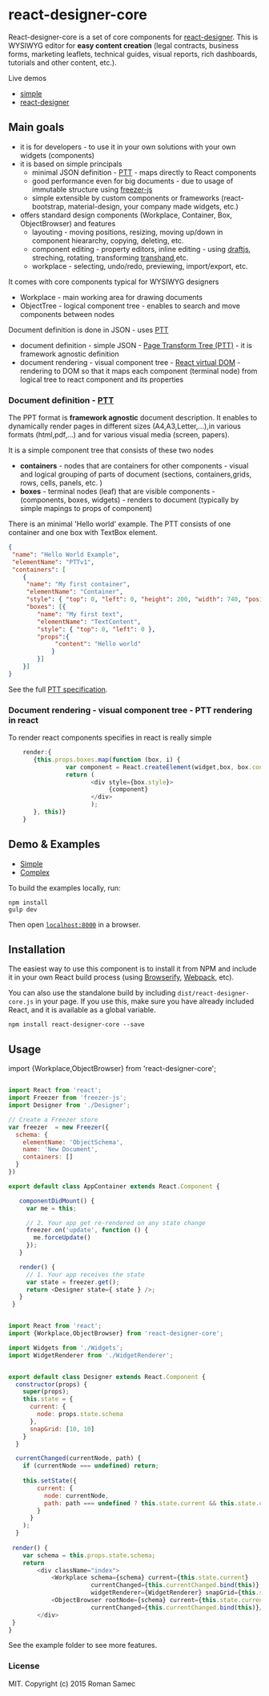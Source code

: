 react-designer-core
=======================

React-designer-core is a set of core components for [react-designer](https://github.com/rsamec/react-designer). This is WYSIWYG editor for **easy content creation** (legal contracts, business forms, marketing leaflets, technical guides, visual reports, rich dashboards, tutorials and other content, etc.).

Live demos

+	[simple](http://rsamec.github.io/react-designer-core/)
+	[react-designer](http://rsamec.github.io/react-designer/)

## Main goals 

+   it is for developers - to use it in your own solutions with your own widgets (components)  
+   it is based on simple principals
 	+	minimal JSON definition - [PTT](https://github.com/rsamec/ptt) - maps directly to React components
 	+	good performance even for big documents - due to usage of immutable structure using [freezer-js](https://github.com/arqex/freezer)
 	+	simple extensible by custom components or frameworks (react-bootstrap, material-design, your company made widgets, etc.) 	
+ 	offers standard design components (Workplace, Container, Box, ObjectBrowser) and features
	+	layouting - moving positions, resizing, moving up/down in component hieararchy, copying, deleting, etc.
 	+	component editing - property editors, inline editing - using [draftjs](https://facebook.github.io/draft-js/), streching, rotating, transforming [transhand](https://github.com/azazdeaz/transhand),etc.
 	+	workplace - selecting, undo/redo, previewing, import/export, etc. 	 	
 	       
It comes with core components typical for WYSIWYG designers

+   Workplace - main working area for drawing documents
+   ObjectTree - logical component tree - enables to search and move components between nodes

Document definition is done in JSON - uses [PTT](https://github.com/rsamec/ptt)      

+   document definition - simple JSON - [Page Transform Tree (PTT)](https://github.com/rsamec/ptt) - it is framework agnostic definition
+   document rendering  - visual component tree - [React virtual DOM](http://facebook.github.io/react) - rendering to DOM so that it maps each component (terminal node) from logical tree to react component and its properties


### Document definition - [PTT](https://github.com/rsamec/ptt)

The PPT format is __framework agnostic__ document description. It enables to dynamically render pages in different sizes (A4,A3,Letter,...),in various formats (html,pdf,...) and for various visual media (screen, papers).

It is a simple component tree that consists of these two nodes

+   **containers** - nodes that are containers for other components - visual and logical grouping of parts of document (sections, containers,grids, rows, cells, panels, etc. )
+   **boxes** - terminal nodes (leaf) that are visible components - (components, boxes, widgets) - renders to document (typically by simple mapings to props of component)

There is an minimal 'Hello world' example. The PTT consists of one container and one box with TextBox element.

```json
{
 "name": "Hello World Example",
 "elementName": "PTTv1",
 "containers": [
    {
     "name": "My first container",
     "elementName": "Container",
     "style": { "top": 0, "left": 0, "height": 200, "width": 740, "position": "relative" },
     "boxes": [{
        "name": "My first text",
        "elementName": "TextContent",
        "style": { "top": 0, "left": 0 },
        "props":{
             "content": "Hello world"
            }
        }]
    }]
}
```

See the full [PTT specification](https://github.com/rsamec/ptt).

### Document rendering - visual component tree - PTT rendering in react

To render react components specifies in react is really simple

```js
    render:{
       {this.props.boxes.map(function (box, i) {
                var component = React.createElement(widget,box, box.content!== undefined?React.DOM.span(null, box.content):undefined);
                return (
                       <div style={box.style}>
                            {component}
                       </div>
                       );
       }, this)}
    }
```

## Demo & Examples

+	[Simple](http://rsamec.github.io/react-designer-core/)
+	[Complex](http://rsamec.github.io/react-designer/)

To build the examples locally, run:

```
npm install
gulp dev
```

Then open [`localhost:8000`](http://localhost:8000) in a browser.


## Installation

The easiest way to use this component is to install it from NPM and include it in your own React build process (using [Browserify](http://browserify.org), [Webpack](http://webpack.github.io/), etc).

You can also use the standalone build by including `dist/react-designer-core.js` in your page. If you use this, make sure you have already included React, and it is available as a global variable.

```
npm install react-designer-core --save
```

## Usage

import {Workplace,ObjectBrowser} from 'react-designer-core';

```js

import React from 'react';
import Freezer from 'freezer-js';
import Designer from './Designer';

// Create a Freezer store
var freezer  = new Freezer({
  schema: {
    elementName: 'ObjectSchema',
    name: 'New Document',
    containers: []
  }
})

export default class AppContainer extends React.Component {

   componentDidMount() {
     var me = this;

     // 2. Your app get re-rendered on any state change
     freezer.on('update', function () {
       me.forceUpdate()
     });
   }

   render() {
     // 1. Your app receives the state
     var state = freezer.get();
     return <Designer state={ state } />;
   }
 }
```

```js

import React from 'react';
import {Workplace,ObjectBrowser} from 'react-designer-core';

import Widgets from './Widgets';
import WidgetRenderer from './WidgetRenderer';


export default class Designer extends React.Component {
  constructor(props) {
    super(props);
    this.state = {
      current: {
        node: props.state.schema
      },
      snapGrid: [10, 10]
    }
  }

  currentChanged(currentNode, path) {
    if (currentNode === undefined) return;
  
    this.setState({
        current: {
          node: currentNode,
          path: path === undefined ? this.state.current && this.state.current.path : path
        }
      }
    );
  }
  
 render() {
    var schema = this.props.state.schema;
    return
     	<div className="index">
            <Workplace schema={schema} current={this.state.current}
                       currentChanged={this.currentChanged.bind(this)} widgets={Widgets}
                       widgetRenderer={WidgetRenderer} snapGrid={this.state.snapGrid}/>
            <ObjectBrowser rootNode={schema} current={this.state.current}
                       currentChanged={this.currentChanged.bind(this)}/>
      	</div>
 }
}
```

See the example folder to see more features.

### License

MIT. Copyright (c) 2015 Roman Samec


